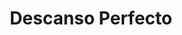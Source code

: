 ---
title: "Descanso Perfecto"
url: /torrevieja/descanso-perfecto-avenida-diego-ramirez-pastor/
shop: Betten
---